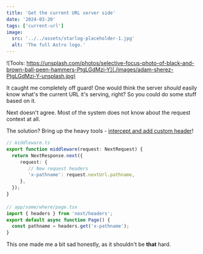 ```yaml
---
title: 'Get the current URL server side'
date: '2024-03-20'
tags: ['current-url']
image:
  src: '../../assets/starlog-placeholder-1.jpg'
  alt: 'The full Astro logo.'
---
```


![Tools: https://unsplash.com/photos/selective-focus-photo-of-black-and-brown-ball-peen-hammers-PtgLGdMzi-Y](./images/adam-sherez-PtgLGdMzi-Y-unsplash.jpg)

It caught me completely off guard! One would think the server *should* easily know what's the current URL it's serving, right? So you could do some stuff based on it.

Next doesn't agree. Most of the system does not know about the request context at all.

The solution? Bring up the heavy tools - [intercept and add custom header](https://github.com/vercel/next.js/issues/46618#issuecomment-1450416633)!

```ts
// middleware.ts
export function middleware(request: NextRequest) {
  return NextResponse.next({
     request: {
        // New request headers
        'x-pathname': request.nextUrl.pathname,
     },
  });
}

// app/some/where/page.tsx
import { headers } from 'next/headers';
export default async function Page() {
  const pathname = headers.get('x-pathname');
}
```

This one made me a bit sad honestly, as it shouldn't be **that** hard.

